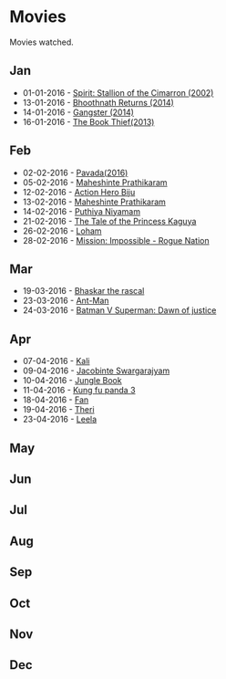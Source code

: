 # Movies
Movies watched.

## Jan
* 01-01-2016 - [Spirit: Stallion of the Cimarron (2002)](http://www.imdb.com/title/tt0166813/)
* 13-01-2016 - [Bhoothnath Returns (2014)](http://www.imdb.com/title/tt3531852/)
* 14-01-2016 - [Gangster (2014) ](http://www.imdb.com/title/tt3661976/)
* 16-01-2016 - [The Book Thief(2013)](http://www.imdb.com/title/tt0816442/)

## Feb
* 02-02-2016 - [Pavada(2016)](http://www.imdb.com/title/tt5068280/)
* 05-02-2016 - [Maheshinte Prathikaram](http://www.imdb.com/title/tt4851630/)
* 12-02-2016 - [Action Hero Biju](http://www.imdb.com/title/tt5320514/)
* 13-02-2016 - [Maheshinte Prathikaram](http://www.imdb.com/title/tt4851630/)
* 14-02-2016 - [Puthiya Niyamam](http://www.imdb.com/title/tt5323568/)
* 21-02-2016 - [The Tale of the Princess Kaguya](http://www.imdb.com/title/tt2576852/)
* 26-02-2016 - [Loham](http://www.imdb.com/title/tt4881242/)
* 28-02-2016 - [Mission: Impossible - Rogue Nation](http://www.imdb.com/title/tt2381249/)

## Mar
* 19-03-2016 - [Bhaskar the rascal](www.imdb.com/title/tt4584862/)
* 23-03-2016 - [Ant-Man](http://www.imdb.com/title/tt0478970/)
* 24-03-2016 - [Batman V Superman: Dawn of justice](http://www.imdb.com/title/tt2975590/)

## Apr
* 07-04-2016 - [Kali](http://www.imdb.com/title/tt5335128/)
* 09-04-2016 - [Jacobinte Swargarajyam](http://www.imdb.com/title/tt5376232/)
* 10-04-2016 - [Jungle Book](http://www.imdb.com/title/tt3040964/)
* 11-04-2016 - [Kung fu panda 3](http://www.imdb.com/title/tt2267968/)
* 18-04-2016 - [Fan](www.imdb.com/title/tt3495026/)
* 19-04-2016 - [Theri](http://www.imdb.com/title/tt5440700/)
* 23-04-2016 - [Leela](http://www.imdb.com/title/tt5508592/)

## May

## Jun

## Jul

## Aug

## Sep

## Oct

## Nov

## Dec


